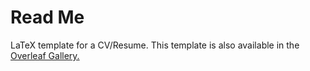# Read Me

LaTeX template for a CV/Resume. This template is also available in the [Overleaf Gallery.](https://www.overleaf.com/latex/templates/resume/ffrnqyxzqrbs)
